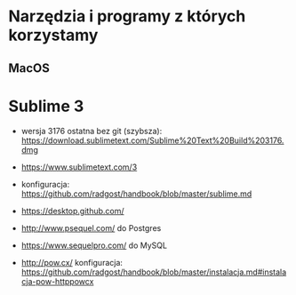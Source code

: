 # Narzędzia i programy z których korzystamy

## MacOS

# Sublime 3
* wersja 3176 ostatna bez git (szybsza): https://download.sublimetext.com/Sublime%20Text%20Build%203176.dmg
* https://www.sublimetext.com/3 
* konfiguracja: https://github.com/radgost/handbook/blob/master/sublime.md


* https://desktop.github.com/
* http://www.psequel.com/ do Postgres
* https://www.sequelpro.com/ do MySQL
* http://pow.cx/ konfiguracja: https://github.com/radgost/handbook/blob/master/instalacja.md#instalacja-pow-httppowcx
